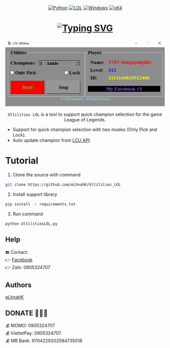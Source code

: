 ﻿<div align="center">

   [![Python](https://img.shields.io/badge/Language-Python-blue?style=plastic)](https://en.wikipedia.org/wiki/Python_(programming_language))
   [![LOL](https://img.shields.io/badge/Game-League%20of%20Legends-445fa5.svg?style=plastic)](https://www.leagueoflegends.com/vi-vn/)
   [![Windows](https://img.shields.io/badge/Platform-Windows-0078d7.svg?style=plastic)](https://en.wikipedia.org/wiki/Microsoft_Windows)
   [![x64](https://img.shields.io/badge/Arch-x64-red.svg?style=plastic)](https://en.wikipedia.org/wiki/X86-64)
  
   # **[![Typing SVG](https://readme-typing-svg.demolab.com/?lines=+++++++++Ultilities+LOL+-+Thanks+for+using)](https://git.io/typing-svg)**

   <img src="https://github.com/eLhnahK/Ultilities_LOL/blob/main/gui.png?raw=true">

   `Ultilities LOL` is a tool to support quick champion selection for the game League of Legends.

</div>

- Support for quick champion selection with two modes (Only Pick and Lock).
- Auto update champion from <a href="https://riot-api-libraries.readthedocs.io/en/latest/lcu.html">LCU API</a>.

# Tutorial
   1. Clone the source with command
```bash
git clone https://github.com/eLhnahK/Ultilities_LOL
```
   2. Install support library
```bash
pip install -r requirements.txt
```
   3. Run command
```bash
python UltilitiesLOL.py
```

## Help
☎️ Contact:<br />
👉 [Facebook](https://www.facebook.com/lehquockhanh/)<br />
👉 Zalo: 0905324707

## Authors
[eLhnahK](https://www.facebook.com/lehquockhanh/)

## DONATE 💸💸💸
💰 MOMO: 0905324707<br />
💰 ViettelPay: 0905324707<br />
💰 MB Bank: 9704229202584735018
